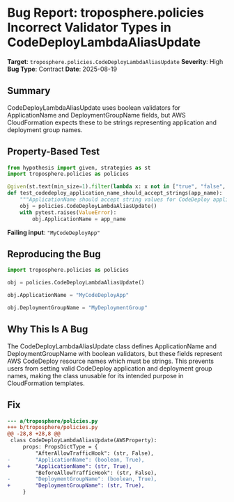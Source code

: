 # Bug Report: troposphere.policies Incorrect Validator Types in CodeDeployLambdaAliasUpdate

**Target**: `troposphere.policies.CodeDeployLambdaAliasUpdate`
**Severity**: High
**Bug Type**: Contract
**Date**: 2025-08-19

## Summary

CodeDeployLambdaAliasUpdate uses boolean validators for ApplicationName and DeploymentGroupName fields, but AWS CloudFormation expects these to be strings representing application and deployment group names.

## Property-Based Test

```python
from hypothesis import given, strategies as st
import troposphere.policies as policies

@given(st.text(min_size=1).filter(lambda x: x not in ["true", "false", "True", "False", "1", "0"]))
def test_codedeploy_application_name_should_accept_strings(app_name):
    """ApplicationName should accept string values for CodeDeploy application names"""
    obj = policies.CodeDeployLambdaAliasUpdate()
    with pytest.raises(ValueError):
        obj.ApplicationName = app_name
```

**Failing input**: `"MyCodeDeployApp"`

## Reproducing the Bug

```python
import troposphere.policies as policies

obj = policies.CodeDeployLambdaAliasUpdate()

obj.ApplicationName = "MyCodeDeployApp"

obj.DeploymentGroupName = "MyDeploymentGroup"
```

## Why This Is A Bug

The CodeDeployLambdaAliasUpdate class defines ApplicationName and DeploymentGroupName with boolean validators, but these fields represent AWS CodeDeploy resource names which must be strings. This prevents users from setting valid CodeDeploy application and deployment group names, making the class unusable for its intended purpose in CloudFormation templates.

## Fix

```diff
--- a/troposphere/policies.py
+++ b/troposphere/policies.py
@@ -28,8 +28,8 @@
 class CodeDeployLambdaAliasUpdate(AWSProperty):
     props: PropsDictType = {
         "AfterAllowTrafficHook": (str, False),
-        "ApplicationName": (boolean, True),
+        "ApplicationName": (str, True),
         "BeforeAllowTrafficHook": (str, False),
-        "DeploymentGroupName": (boolean, True),
+        "DeploymentGroupName": (str, True),
     }
```